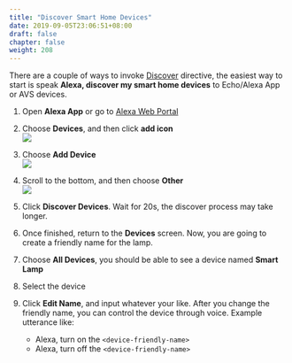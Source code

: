 ```yaml
---
title: "Discover Smart Home Devices"
date: 2019-09-05T23:06:51+08:00
draft: false
chapter: false
weight: 208
---
```


There are a couple of ways to invoke [Discover](https://developer.amazon.com/docs/device-apis/alexa-discovery.html) 
directive, the easiest way to start is speak **Alexa, discover my smart home devices** to Echo/Alexa App or AVS devices.

1. Open **Alexa App** or go to [Alexa Web Portal](https://alexa.amazon.com)

1. Choose **Devices**, and then click **add icon**   
![](/images/smart-home/discovery-1.jpg)

1. Choose **Add Device**   
![](/images/smart-home/discovery-2.jpg)

1. Scroll to the bottom, and then choose **Other**   
![](/images/smart-home/discovery-3.jpg)

1. Click **Discover Devices**. Wait for 20s, the discover process may take longer.    

1. Once finished, return to the **Devices** screen. Now, you are going to create a friendly name for the lamp.   

1. Choose **All Devices**, you should be able to see a device named **Smart Lamp**   

1. Select the device   

1. Click **Edit Name**, and input whatever your like. After you change the friendly name, 
you can control the device through voice. Example utterance like:
    - Alexa, turn on the `<device-friendly-name>`
    - Alexa, turn off the `<device-friendly-name>`

